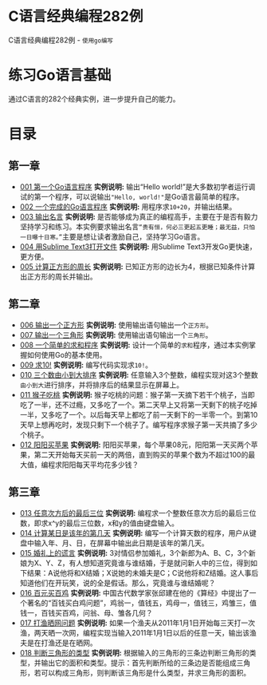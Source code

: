 # C语言经典编程282例
C语言经典编程282例 - `使用go编写`
# 练习Go语言基础
通过C语言的282个经典实例，进一步提升自己的能力。
# 目录
## 第一章
* [001 第一个Go语言程序](https://github.com/CodyGuo/282example/blob/master/1chapter/001/main.go "Hello, world!")
  <B>实例说明:</B> 输出“Hello world!”是大多数初学者运行调试的第一个程序，可以说输出`"Hello, world!"`是Go语言最简单的程序。
* [002 一个完成的Go语言程序](https://github.com/CodyGuo/282example/blob/master/1chapter/002/main.go "sum = a + b, 10 + 20 = 30")
  <B>实例说明:</B> 用程序求`10+20`，并输出结果。
* [003 输出名言](https://github.com/CodyGuo/282example/blob/master/1chapter/003/main.go "贵有恒，何必三更起五更睡；最无益，只怕一日曝十日寒。")
  <B>实例说明:</B> 是否能够成为真正的编程高手，主要在于是否有毅力坚持学习和练习。本实例要求输出名言`“贵有恒，何必三更起五更睡；最无益，只怕一日曝十日寒。”`主要是想让读者激励自己，坚持学习Go语言。
* [004 用Sublime Text3打开文件](https://github.com/CodyGuo/282example/blob/master/1chapter/004/main.go "用Sublime Text3打开文件")
  <B>实例说明:</B> 用Sublime Text3开发Go更快速，更方便。
* [005 计算正方形的周长](https://github.com/CodyGuo/282example/blob/master/1chapter/005/main.go "计算正方形的周长")
  <B>实例说明:</B> 已知正方形的边长为4，根据已知条件计算出正方形的周长并输出。

## 第二章
* [006 输出一个正方形](https://github.com/CodyGuo/282example/blob/master/2chapter/006/main.go "正方形")
  <B>实例说明:</B> 使用输出语句输出一个`正方形`。
* [007 输出一个三角形](https://github.com/CodyGuo/282example/blob/master/2chapter/007/main.go "长方形")
  <B>实例说明:</B> 使用输出语句输出一个`三角形`。
* [008 一个简单的求和程序](https://github.com/CodyGuo/282example/blob/master/2chapter/008/main.go "求和")
  <B>实例说明:</B> 设计一个简单的`求和`程序，通过本实例掌握如何使用Go的基本使用。
* [009 求10!](https://github.com/CodyGuo/282example/blob/master/2chapter/009/main.go "求10!")
  <B>实例说明:</B> 编写代码实现求`10!`。
* [010 三个数由小到大排序](https://github.com/CodyGuo/282example/blob/master/2chapter/010/main.go "排序")
  <B>实例说明:</B> 任意输入3个整数，编程实现对这3个整数`由小到大`进行排序，并将排序后的结果显示在屏幕上。
* [011 猴子吃桃](https://github.com/CodyGuo/282example/blob/master/2chapter/011/main.go "猴子吃桃")
  <B>实例说明:</B> 猴子吃桃的问题：猴子第一天摘下若干个桃子，当即吃了一半，还不过瘾，又多吃了一个。第二天早上又将第一天剩下的桃子吃掉一半，又多吃了一个。以后每天早上都吃了前一天剩下的一半零一个。到第10天早上想再吃时，发现只剩下一个桃子了。编写程序求猴子第一天共摘了多少个桃子。
* [012 阳阳买苹果](https://github.com/CodyGuo/282example/blob/master/2chapter/012/main.go "阳阳买苹果")
  <B>实例说明:</B> 阳阳买苹果，每个苹果08元，阳阳第一天买两个苹果，第二天开始每天买前一天的两倍，直到购买的苹果个数为不超过100的最大值，编程求阳阳每天平均花多少钱？

## 第三章
* [013 任意次方后的最后三位](https://github.com/CodyGuo/282example/blob/master/3chapter/013/main.go "任意次方后的最后三位")
  <B>实例说明:</B> 编程求一个整数任意次方后的最后三位数，即求x^y的最后三位数，x和y的值由键盘输入。
* [014 计算某日是该年的第几天](https://github.com/CodyGuo/282example/blob/master/3chapter/014/main.go "计算某日是该年的第几天")
  <B>实例说明:</B> 编写一个计算天数的程序，用户从键盘中输入年、月、日，在屏幕中输出此日期是该年的第几天。
* [015 婚礼上的谎言](https://github.com/CodyGuo/282example/blob/master/3chapter/015/main.go "婚礼上的谎言")
  <B>实例说明:</B> 3对情侣参加婚礼，3个新郎为A、B、C，3个新娘为X、Y、Z，有人想知道究竟谁与谁结婚，于是就问新人中的三位，得到如下结果：A说他将和X结婚；X说她的未婚夫是C；C说他将和Z结婚。这人事后知道他们在开玩笑，说的全是假话。那么，究竟谁与谁结婚呢？
* [016 百元买百鸡](https://github.com/CodyGuo/282example/blob/master/3chapter/016/main.go "百元买百鸡")
  <B>实例说明:</B> 中国古代数学家张邱建在他的《算经》中提出了一个著名的“百钱买白鸡问题”，鸡翁一，值钱五，鸡母一，值钱三，鸡雏三，值钱一，百钱买百鸡，问翁、母、雏各几何？
* [017 打渔晒网问题](https://github.com/CodyGuo/282example/blob/master/3chapter/017/main.go "打渔晒网问题")
  <B>实例说明:</B> 如果一个渔夫从2011年1月1日开始每三天打一次渔，两天晒一次网，编程实现当输入2011年1月1日以后的任意一天，输出该渔夫是在打渔还是在晒网。
* [018 判断三角形的类型](https://github.com/CodyGuo/282example/blob/master/3chapter/018/main.go "判断三角形的类型")
  <B>实例说明:</B> 根据输入的三角形的三条边判断三角形的类型，并输出它的面积和类型。提示：首先判断所给的三条边是否能组成三角形，若可以构成三角形，则判断该三角形是什么类型，并求三角形的面积。